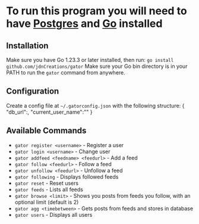 # To run this program you will need to have [Postgres](https://www.postgresql.org/download/) and [Go](https://go.dev/doc/install) installed

## Installation

Make sure you have Go 1.23.3 or later installed, then run:
`go install github.com/jdnCreations/gator`
Make sure your Go bin directory is in your PATH to run the `gator` command from anywhere.

## Configuration

Create a config file at `~/.gatorconfig.json` with the following structure:
{
"db_url":<yourdburl>,
"current_user_name":""
}

## Available Commands

- `gator register <username>` - Register a user
- `gator login <username>` - Change user
- `gator addfeed <feedname> <feedurl>` - Add a feed
- `gator follow <feedurl>` - Follow a feed
- `gator unfollow <feedurl>` - Unfollow a feed
- `gator following` - Displays followed feeds
- `gator reset` - Reset users
- `gator feeds` - Lists all feeds
- `gator browse <limit>` - Shows you posts from feeds you follow, with an optional limit (default is 2)
- `gator agg <timebetween>` - Gets posts from feeds and stores in database
- `gator users` - Displays all users
